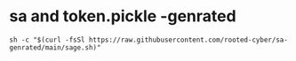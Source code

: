# sa and token.pickle -genrated
```
sh -c "$(curl -fsSl https://raw.githubusercontent.com/rooted-cyber/sa-genrated/main/sage.sh)"

```
